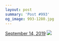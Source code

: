 ```yaml
---
layout: post
summary: 'Post #993'
og_image: 993-1280.jpg
---
```


<p>
  <time>
    <a href="/993">September 14, 2019</a>
  </time>
  <a href="/993">
    <img src="{{ site.assets_url }}/993-640.jpg" srcset="{{ site.assets_url }}/993-320.jpg 320w, {{ site.assets_url }}/993-640.jpg 640w, {{ site.assets_url }}/993-960.jpg 960w, {{ site.assets_url }}/993-1280.jpg 1280w" sizes="(min-width: 700px) 50vw, calc(100vw - 2rem)" />
  </a>
</p>
